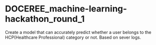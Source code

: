 # DOCEREE_machine-learning-hackathon_round_1
Create a model that can accurately predict whether a user belongs to the HCP(Healthcare Professional) category or not. Based on sever logs. 

